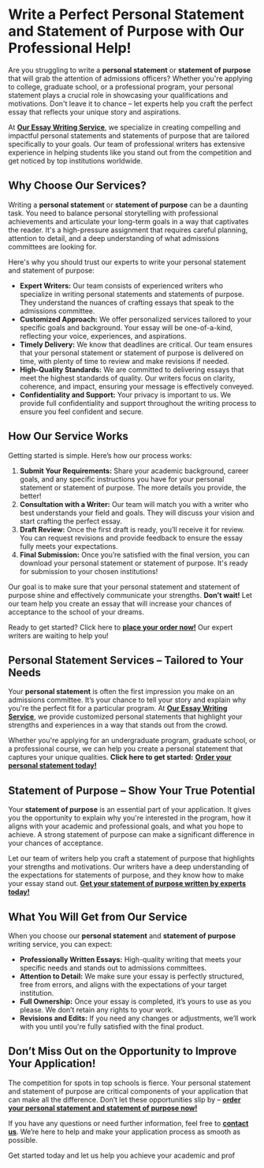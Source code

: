 # Write a Perfect Personal Statement and Statement of Purpose with Our Professional Help!

Are you struggling to write a **personal statement** or **statement of purpose** that will grab the attention of admissions officers? Whether you're applying to college, graduate school, or a professional program, your personal statement plays a crucial role in showcasing your qualifications and motivations. Don't leave it to chance – let experts help you craft the perfect essay that reflects your unique story and aspirations.

At [**Our Essay Writing Service**](https://tinyurl.com/topessay?keyword=personal+statement+and+statement+of+purpose), we specialize in creating compelling and impactful personal statements and statements of purpose that are tailored specifically to your goals. Our team of professional writers has extensive experience in helping students like you stand out from the competition and get noticed by top institutions worldwide.

## Why Choose Our Services?

Writing a **personal statement** or **statement of purpose** can be a daunting task. You need to balance personal storytelling with professional achievements and articulate your long-term goals in a way that captivates the reader. It's a high-pressure assignment that requires careful planning, attention to detail, and a deep understanding of what admissions committees are looking for.

Here's why you should trust our experts to write your personal statement and statement of purpose:

- **Expert Writers:** Our team consists of experienced writers who specialize in writing personal statements and statements of purpose. They understand the nuances of crafting essays that speak to the admissions committee.
- **Customized Approach:** We offer personalized services tailored to your specific goals and background. Your essay will be one-of-a-kind, reflecting your voice, experiences, and aspirations.
- **Timely Delivery:** We know that deadlines are critical. Our team ensures that your personal statement or statement of purpose is delivered on time, with plenty of time to review and make revisions if needed.
- **High-Quality Standards:** We are committed to delivering essays that meet the highest standards of quality. Our writers focus on clarity, coherence, and impact, ensuring your message is effectively conveyed.
- **Confidentiality and Support:** Your privacy is important to us. We provide full confidentiality and support throughout the writing process to ensure you feel confident and secure.

## How Our Service Works

Getting started is simple. Here’s how our process works:

1. **Submit Your Requirements:** Share your academic background, career goals, and any specific instructions you have for your personal statement or statement of purpose. The more details you provide, the better!
2. **Consultation with a Writer:** Our team will match you with a writer who best understands your field and goals. They will discuss your vision and start crafting the perfect essay.
3. **Draft Review:** Once the first draft is ready, you’ll receive it for review. You can request revisions and provide feedback to ensure the essay fully meets your expectations.
4. **Final Submission:** Once you’re satisfied with the final version, you can download your personal statement or statement of purpose. It's ready for submission to your chosen institutions!

Our goal is to make sure that your personal statement and statement of purpose shine and effectively communicate your strengths. **Don’t wait!** Let our team help you create an essay that will increase your chances of acceptance to the school of your dreams.

Ready to get started? Click here to [**place your order now!**](https://tinyurl.com/topessay?keyword=personal+statement+and+statement+of+purpose) Our expert writers are waiting to help you!

## Personal Statement Services – Tailored to Your Needs

Your **personal statement** is often the first impression you make on an admissions committee. It’s your chance to tell your story and explain why you're the perfect fit for a particular program. At [**Our Essay Writing Service**](https://tinyurl.com/topessay?keyword=personal+statement+and+statement+of+purpose), we provide customized personal statements that highlight your strengths and experiences in a way that stands out from the crowd.

Whether you're applying for an undergraduate program, graduate school, or a professional course, we can help you create a personal statement that captures your unique qualities. **Click here to get started:** [**Order your personal statement today!**](https://tinyurl.com/topessay?keyword=personal+statement+and+statement+of+purpose)

## Statement of Purpose – Show Your True Potential

Your **statement of purpose** is an essential part of your application. It gives you the opportunity to explain why you're interested in the program, how it aligns with your academic and professional goals, and what you hope to achieve. A strong statement of purpose can make a significant difference in your chances of acceptance.

Let our team of writers help you craft a statement of purpose that highlights your strengths and motivations. Our writers have a deep understanding of the expectations for statements of purpose, and they know how to make your essay stand out. [**Get your statement of purpose written by experts today!**](https://tinyurl.com/topessay?keyword=personal+statement+and+statement+of+purpose)

## What You Will Get from Our Service

When you choose our **personal statement** and **statement of purpose** writing service, you can expect:

- **Professionally Written Essays:** High-quality writing that meets your specific needs and stands out to admissions committees.
- **Attention to Detail:** We make sure your essay is perfectly structured, free from errors, and aligns with the expectations of your target institution.
- **Full Ownership:** Once your essay is completed, it’s yours to use as you please. We don’t retain any rights to your work.
- **Revisions and Edits:** If you need any changes or adjustments, we’ll work with you until you're fully satisfied with the final product.

## Don’t Miss Out on the Opportunity to Improve Your Application!

The competition for spots in top schools is fierce. Your personal statement and statement of purpose are critical components of your application that can make all the difference. Don’t let these opportunities slip by – [**order your personal statement and statement of purpose now!**](https://tinyurl.com/topessay?keyword=personal+statement+and+statement+of+purpose)

If you have any questions or need further information, feel free to [**contact us**](https://tinyurl.com/topessay?keyword=personal+statement+and+statement+of+purpose). We’re here to help and make your application process as smooth as possible.

Get started today and let us help you achieve your academic and prof
